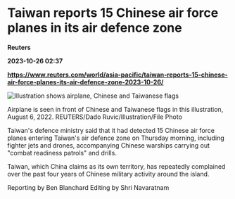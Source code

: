 # Taiwan reports 15 Chinese air force planes in its air defence zone
**Reuters**

**2023-10-26 02:37**

**https://www.reuters.com/world/asia-pacific/taiwan-reports-15-chinese-air-force-planes-its-air-defence-zone-2023-10-26/**

![Illustration shows airplane, Chinese and Taiwanese flags](https://www.reuters.com/resizer/kDywmtFAdN92IHo0CiWqS4_pD3c=/1920x0/filters:quality(80)/cloudfront-us-east-2.images.arcpublishing.com/reuters/ZBDKEXH26NKWXKYYY7ACT27SWI.jpg)

Airplane is seen in front of Chinese and Taiwanese flags in this illustration, August 6, 2022. REUTERS/Dado Ruvic/Illustration/File Photo

Taiwan's defence ministry said that it had detected 15 Chinese air force planes entering Taiwan's air defence zone on Thursday morning, including fighter jets and drones, accompanying Chinese warships carrying out "combat readiness patrols" and drills.

Taiwan, which China claims as its own territory, has repeatedly complained over the past four years of Chinese military activity around the island.

Reporting by Ben Blanchard Editing by Shri Navaratnam
